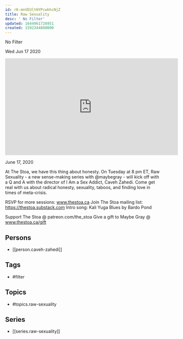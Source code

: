 ```yaml
---
id: rK-mnVEUltHYPcwkhcNjZ
title: Raw Sexuality
desc: ' No Filter'
updated: 1644961726951
created: 1592344800000
---
```



 No Filter

Wed Jun 17 2020

<iframe width="560" height="315" src="https://www.youtube.com/embed/FRUcG8OhfMk" title="Raw Sexuality: No Filter w/ Caveh Zahedi" frameborder="0" allow="accelerometer; autoplay; clipboard-write; encrypted-media; gyroscope; picture-in-picture" allowfullscreen ></iframe>

June 17, 2020 

At The Stoa, we have this thing about honesty. On Tuesday at 8 pm ET, Raw Sexuality - a new sense-making series with @maybegray - will kick off with a Q and A with the director of I Am a Sex Addict, Caveh Zahedi. Come get real with us about radical honesty, sexuality, taboos, and finding love in times of meta-crisis.

RSVP for more sessions: www.thestoa.ca
Join The Stoa mailing list: https://thestoa.substack.com
Intro song: Kali Yuga Blues by Bardo Pond

Support The Stoa @ patreon.com/the_stoa
Give a gift to Maybe Gray @ www.thestoa.ca/gift

## Persons

- [[person.caveh-zahedi]]

## Tags

- #filter

## Topics

- #topics.raw-sexuality

## Series

- [[series.raw-sexuality]]


